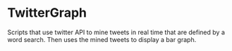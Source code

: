 # TwitterGraph
Scripts that use twitter API to mine tweets in real time that are defined by a word search. Then uses the mined tweets to display a bar graph.
